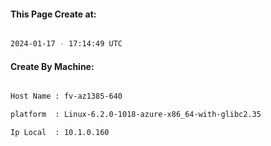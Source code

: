 
   
#### This Page Create at:

```bash

2024-01-17 - 17:14:49 UTC

```

#### Create By Machine:

```bash

Host Name : fv-az1385-640

platform  : Linux-6.2.0-1018-azure-x86_64-with-glibc2.35

Ip Local  : 10.1.0.160

```

